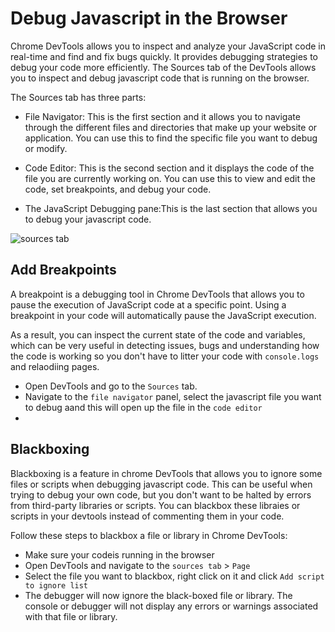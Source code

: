 # Debug Javascript in the Browser

Chrome DevTools allows you to inspect and analyze your JavaScript code in real-time and find and fix bugs quickly. It provides debugging strategies to debug your code more efficiently. The Sources tab of the DevTools allows you to inspect and debug javascript code that is running on the browser.

The Sources tab has three parts:

- File Navigator: This is the first section and it allows you to navigate through the different files and directories that make up your website or application. You can use this to find the specific file you want to debug or modify.

- Code Editor: This is the second section and it displays the code of the file you are currently working on. You can use this to view and edit the code, set breakpoints, and debug your code.
  
- The JavaScript Debugging pane:This is the last section that allows you to debug your javascript code. 
  
![sources tab](https://res.cloudinary.com/dharme/image/upload/v1684197203/screenshot-rocks_10_kfmqfo.png)

## Add Breakpoints

A breakpoint is a debugging tool in Chrome DevTools that allows you to pause the execution of JavaScript code at a specific point. Using a breakpoint in your code will automatically pause the JavaScript execution.

As a result, you can inspect the current state of the code and variables, which can be very useful in detecting issues, bugs and understanding how the code is working so you don't have to litter your code with `console.logs` and relaodiing pages.

- Open DevTools and go to the `Sources` tab.
- Navigate to the `file navigator` panel, select the javascript file you want to debug aand this will open up the file in the `code editor`
- 


## Blackboxing

Blackboxing is a feature in chrome DevTools that allows you to ignore some files or scripts when debugging javascript code. This can be useful when trying to debug your own code, but you don't want to be halted by errors from third-party libraries or scripts. You can blackbox these libraies or scripts in your devtools instead of commenting them in your code.

Follow these steps to blackbox a file or library in Chrome DevTools:

- Make sure your codeis running in the browser
- Open DevTools and navigate to the `sources tab` > `Page`
- Select the file you want to blackbox, right click on it and click `Add script to ignore list`
- The debugger will now ignore the black-boxed file or library. The console or debugger will not display any errors or warnings associated with that file or library.